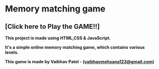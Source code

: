 # Memory matching game

## <b> [Click here to Play the GAME!!]


This project is made using HTML,CSS &amp; JavaScript.

It's a simple online memory matching game, which contains various levels.
<br>

This game is made by Vaibhav Patel - (vaibhavmehsana123@gmail.com)
